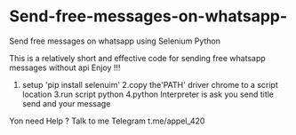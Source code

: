 # Send-free-messages-on-whatsapp-
Send free messages on whatsapp  using Selenium Python 

This is a relatively short and effective code
for sending free whatsapp messages without api Enjoy !!!

1. setup 'pip install selenuim'
2.copy the'PATH' driver chrome to a script location
3.run script python 
4.python Interpreter is ask you send title send and your message

Yon need Help ? Talk to me Telegram t.me/appel_420


